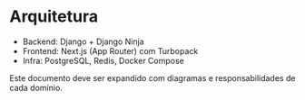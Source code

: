 # Arquitetura

- Backend: Django + Django Ninja
- Frontend: Next.js (App Router) com Turbopack
- Infra: PostgreSQL, Redis, Docker Compose

Este documento deve ser expandido com diagramas e responsabilidades de cada domínio.
